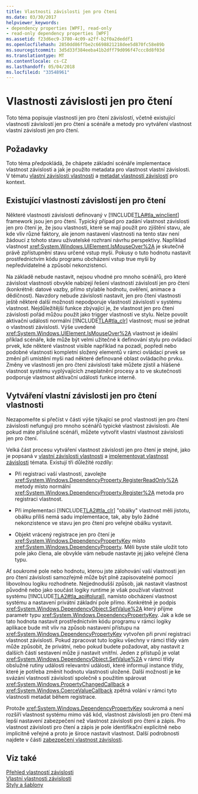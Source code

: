 ```yaml
---
title: Vlastnosti závislosti jen pro čtení
ms.date: 03/30/2017
helpviewer_keywords:
- dependency properties [WPF], read-only
- read-only dependency properties [WPF]
ms.assetid: f23d6ec9-3780-4c09-a2ff-b2f0a2deddf1
ms.openlocfilehash: 2850dd86ffbe2c6698821218dee5d870fc58e89b
ms.sourcegitcommit: 3d5d33f384eeba41b2dff79d096f47ccc8d8f03d
ms.translationtype: MT
ms.contentlocale: cs-CZ
ms.lasthandoff: 05/04/2018
ms.locfileid: "33548961"
---
```

# <a name="read-only-dependency-properties"></a>Vlastnosti závislosti jen pro čtení
Toto téma popisuje vlastnosti jen pro čtení závislostí, včetně existující vlastností závislostí jen pro čtení a scénáře a metody pro vytváření vlastnost vlastní závislosti jen pro čtení.  
  

  
<a name="prerequisites"></a>   
## <a name="prerequisites"></a>Požadavky  
 Toto téma předpokládá, že chápete základní scénáře implementace vlastnost závislosti a jak je použito metadata pro vlastnost vlastní závislosti. V tématu [vlastní závislosti vlastnosti](../../../../docs/framework/wpf/advanced/custom-dependency-properties.md) a [metadat vlastností závislostí](../../../../docs/framework/wpf/advanced/dependency-property-metadata.md) pro kontext.  
  
<a name="existing"></a>   
## <a name="existing-read-only-dependency-properties"></a>Existující vlastností závislostí jen pro čtení  
 Některé vlastnosti závislosti definovaný v [!INCLUDE[TLA#tla_winclient](../../../../includes/tlasharptla-winclient-md.md)] framework jsou jen pro čtení. Typický případ pro zadání vlastnost závislosti jen pro čtení je, že jsou vlastnosti, které se mají použít pro zjištění stavu, ale kde vliv různé faktory, ale jenom nastavení vlastnosti na tento stav není žádoucí z tohoto stavu uživatelské rozhraní návrhu perspektivy. Například vlastnost <xref:System.Windows.UIElement.IsMouseOver%2A> je skutečně právě zpřístupnění stavu určené vstup myši. Pokusy o tuto hodnotu nastavit prostřednictvím kódu programu obcházení vstup true myši by nepředvídatelné a způsobí nekonzistenci.  
  
 Na základě nebude nastavit, nejsou vhodné pro mnoho scénářů, pro které závislost vlastnosti obvykle nabízejí řešení vlastností závislostí jen pro čtení (konkrétně: datové vazby, přímo stylable hodnotu, ověření, animace a dědičnost). Navzdory nebude závislostí nastavit, jen pro čtení vlastnosti ještě některé další možnosti nepodporuje vlastností závislostí v systému vlastnost. Nejdůležitější funkce zbývající je, že vlastnost jen pro čtení závislosti pořád můžou použít jako trigger vlastností ve stylu. Nelze povolit aktivační události normální [!INCLUDE[TLA#tla_clr](../../../../includes/tlasharptla-clr-md.md)] vlastnost; musí se jednat o vlastnosti závislosti. Výše uvedené <xref:System.Windows.UIElement.IsMouseOver%2A> vlastnost je ideální příklad scénáře, kde může být velmi užitečné k definování stylu pro ovládací prvek, kde některé vlastnost visible například na pozadí, popředí nebo podobné vlastnosti kompletní složený elementů v rámci ovládací prvek se změní při umístění myši nad některé definované oblast ovládacího prvku. Změny ve vlastnosti jen pro čtení závislostí také můžete zjistil a hlášené vlastnost systému vyplývajících zneplatnění procesy a to ve skutečnosti podporuje vlastnost aktivační události funkce interně.  
  
<a name="new"></a>   
## <a name="creating-custom-read-only-dependency-properties"></a>Vytváření vlastní závislosti jen pro čtení vlastnosti  
 Nezapomeňte si přečíst v části výše týkající se proč vlastnosti jen pro čtení závislosti nefungují pro mnoho scénářů typické vlastnost závislosti. Ale pokud máte příslušné scénáři, můžete vytvořit vlastní vlastnost závislosti jen pro čtení.  
  
 Velká část procesu vytváření vlastnost závislosti jen pro čtení je stejné, jako je popsaná v [vlastní závislosti vlastnosti](../../../../docs/framework/wpf/advanced/custom-dependency-properties.md) a [implementovat vlastnost závislosti](../../../../docs/framework/wpf/advanced/how-to-implement-a-dependency-property.md) témata. Existují tři důležité rozdíly:  
  
-   Při registraci vaší vlastností, zavolejte <xref:System.Windows.DependencyProperty.RegisterReadOnly%2A> metody místo normální <xref:System.Windows.DependencyProperty.Register%2A> metoda pro registraci vlastnost.  
  
-   Při implementaci [!INCLUDE[TLA2#tla_clr](../../../../includes/tla2sharptla-clr-md.md)] "obálky" vlastnost měli jistotu, obálku příliš nemá sadu implementace, tak, aby bylo žádné nekonzistence ve stavu jen pro čtení pro veřejné obálku vystavit.  
  
-   Objekt vrácený registrace jen pro čtení je <xref:System.Windows.DependencyPropertyKey> místo <xref:System.Windows.DependencyProperty>. Měli byste stále uložit toto pole jako člena, ale obvykle vám nebude nastavte jej jako veřejné člena typu.  
  
 Ať soukromé pole nebo hodnotu, kterou jste zálohování vaší vlastnosti jen pro čtení závislosti samozřejmě může být plně zapisovatelné pomocí libovolnou logiku rozhodnete. Nejjednodušší způsob, jak nastavit vlastnost původně nebo jako součást logiky runtime je však používat vlastnost systému [!INCLUDE[TLA2#tla_api#plural](../../../../includes/tla2sharptla-apisharpplural-md.md)], namísto obcházení vlastnost systému a nastavení privátní základní pole přímo. Konkrétně je podpis <xref:System.Windows.DependencyObject.SetValue%2A> který přijme parametr typu <xref:System.Windows.DependencyPropertyKey>. Jak a kde se tato hodnota nastavit prostřednictvím kódu programu v rámci logiky aplikace bude mít vliv na způsob nastavení přístupu na <xref:System.Windows.DependencyPropertyKey> vytvořen při první registraci vlastnost závislosti. Pokud zpracovat tuto logiku všechny v rámci třídy vám může způsobit, že privátní, nebo pokud budete požadovat, aby nastavit z dalších částí sestavení může ji nastavit vnitřní. Jeden z přístupů je volat <xref:System.Windows.DependencyObject.SetValue%2A> v rámci třídy obslužné rutiny události relevantní události, které informují instance třídy, které je potřeba změnit hodnotu vlastnosti uložené. Další možností je ke svázání vlastností závislostí společně s použitím spárovat <xref:System.Windows.PropertyChangedCallback> a <xref:System.Windows.CoerceValueCallback> zpětná volání v rámci tyto vlastnosti metadat během registrace.  
  
 Protože <xref:System.Windows.DependencyPropertyKey> soukromá a není rozšíří vlastnost systému mimo váš kód, vlastnost závislosti jen pro čtení má lepší nastavení zabezpečení než vlastnost závislosti pro čtení a zápis. Pro vlastnost závislosti pro čtení a zápis je pole identifikační explicitně nebo implicitně veřejné a proto je široce nastavit vlastnost. Další podrobnosti najdete v části [zabezpečení vlastnost závislosti](../../../../docs/framework/wpf/advanced/dependency-property-security.md).  
  
## <a name="see-also"></a>Viz také  
 [Přehled vlastností závislosti](../../../../docs/framework/wpf/advanced/dependency-properties-overview.md)  
 [Vlastní vlastnosti závislosti](../../../../docs/framework/wpf/advanced/custom-dependency-properties.md)  
 [Styly a šablony](../../../../docs/framework/wpf/controls/styling-and-templating.md)
